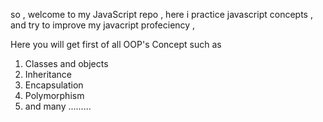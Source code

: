 so , welcome to my JavaScript repo , here i practice javascript concepts , and try to improve my javacript profeciency , 


Here you will get first of all OOP's Concept such as 
1) Classes and objects 
2) Inheritance
3) Encapsulation 
4) Polymorphism 
5) and many .........